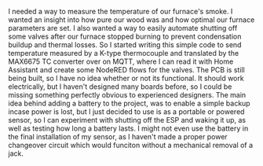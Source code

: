 I needed a way to measure the temperature of our furnace's smoke. I wanted an insight into how pure our wood was and how optimal our furnace parameters are set. I also wanted a way to easily automate shutting off some valves after our furnace stopped burning to prevent condensation buildup and thermal losses. So I started writing this simple code to send temperature measured by a K-type thermocouple and translated by the MAX6675 TC converter over on MQTT, where I can read it with Home Assistant and create some NodeRED flows for the valves. 
The PCB is still being built, so I have no idea whether or not its functional. It should work electrically, but I haven't designed many boards before, so I could be missing something perfectly obvious to experienced designers. 
The main idea behind adding a battery to the project, was to enable a simple backup incase power is lost, but I just decided to use is as a portable or powered sensor, so I can experiment with shutting off the ESP and waking it up, as well as testing how long a battery lasts. I might not even use the battery in the final installation of my sensor, as I haven't made a proper power changeover circuit which would funciton without a mechanical removal of a jack. 
